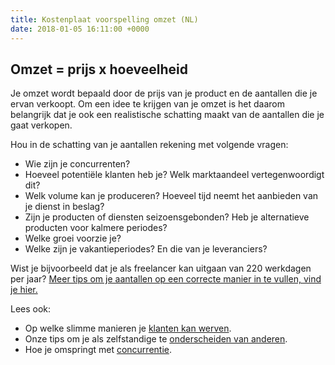 ```yaml
---
title: Kostenplaat voorspelling omzet (NL)
date: 2018-01-05 16:11:00 +0000
---
```

## Omzet = prijs x **hoeveelheid**

Je omzet wordt bepaald door de prijs van je product en de aantallen die je ervan verkoopt. Om een idee te krijgen van je omzet is het daarom belangrijk dat je ook een realistische schatting maakt van de aantallen die je gaat verkopen.

Hou in de schatting van je aantallen rekening met volgende vragen:

* Wie zijn je concurrenten?
* Hoeveel potentiële klanten heb je? Welk marktaandeel vertegenwoordigt dit?
* Welk volume kan je produceren? Hoeveel tijd neemt het aanbieden van je dienst in beslag?
* Zijn je producten of diensten seizoensgebonden? Heb je alternatieve producten voor kalmere periodes?
* Welke groei voorzie je?
* Welke zijn je vakantieperiodes? En die van je leveranciers?

Wist je bijvoorbeeld dat je als freelancer kan uitgaan van 220 werkdagen per jaar? [Meer tips om je aantallen op een correcte manier in te vullen, vind je hier.](https://www.xerius.be/blog/checklist-hoe-schat-je-je-prijzen-en-inkomsten-beter-in )

Lees ook:

* Op welke slimme manieren je [klanten kan werven](http://www.xerius.be/blog/marketing-voor-starters-6-slimme-manieren-om-klanten-te-werven).
* Onze tips om je als zelfstandige te [onderscheiden van anderen](http://www.xerius.be/blog/personal-branding-hoe-onderscheid-ik-me-als-zelfstandige-van-de-anderen).
* Hoe je omspringt met [concurrentie](https://www.xerius.be/blog/omgaan-met-concurrentie).